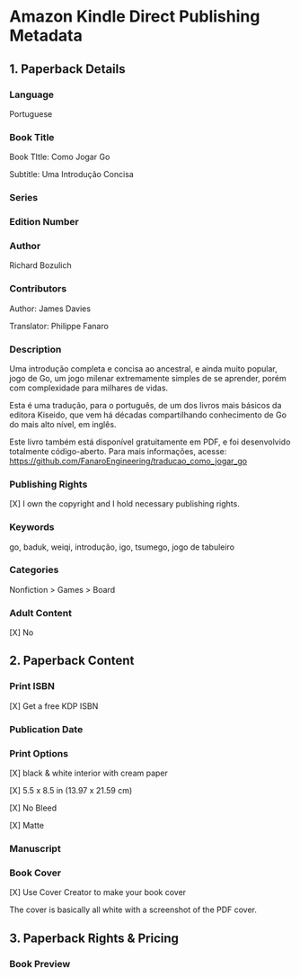 # Amazon Kindle Direct Publishing Metadata

## 1. Paperback Details

### Language

Portuguese

### Book Title

Book TItle: Como Jogar Go

Subtitle: Uma Introdução Concisa

### Series

### Edition Number

### Author

Richard Bozulich

### Contributors

Author: James Davies

Translator: Philippe Fanaro

### Description

Uma introdução completa e concisa ao ancestral, e ainda muito popular, jogo de Go, um jogo milenar extremamente simples de se aprender, porém com complexidade para milhares de vidas.

Esta é uma tradução, para o português, de um dos livros mais básicos da editora Kiseido, que vem há décadas compartilhando conhecimento de Go do mais alto nível, em inglês.

Este livro também está disponível gratuitamente em PDF, e foi desenvolvido totalmente código-aberto. Para mais informações, acesse: https://github.com/FanaroEngineering/traducao_como_jogar_go

### Publishing Rights

[X] I own the copyright and I hold necessary publishing rights.

### Keywords

go, baduk, weiqi, introdução, igo, tsumego, jogo de tabuleiro

### Categories

Nonfiction > Games > Board

### Adult Content

[X] No

## 2. Paperback Content

### Print ISBN

[X] Get a free KDP ISBN

### Publication Date

### Print Options

[X] black & white interior with cream paper

[X] 5.5 x 8.5 in (13.97 x 21.59 cm)

[X] No Bleed

[X] Matte

### Manuscript

### Book Cover

[X] Use Cover Creator to make your book cover

The cover is basically all white with a screenshot of the PDF cover.

## 3. Paperback Rights & Pricing

### Book Preview